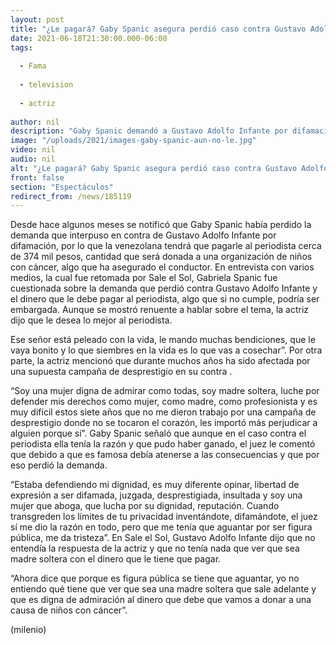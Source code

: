 ```yaml
---
layout: post
title: "¿Le pagará? Gaby Spanic asegura perdió caso contra Gustavo Adolfo Infante por ser famosa"
date: 2021-06-18T21:30:00.000-06:00
tags:
  
  - Fama
  
  - television
  
  - actriz
  
author: nil
description: "Gaby Spanic demandó a Gustavo Adolfo Infante por difamación, sin embargo, perdió el caso y deberá pagarle al periodista más de 300 mil pesos. "
image: "/uploads/2021/images-gaby-spanic-aun-no-le.jpg"
video: nil
audio: nil
alt: "¿Le pagará? Gaby Spanic asegura perdió caso contra Gustavo Adolfo Infante por ser famosa"
front: false
section: "Espectáculos"
redirect_from: /news/185119
---
```


Desde hace algunos meses se notificó que Gaby Spanic había perdido la demanda que interpuso en contra de Gustavo Adolfo Infante por difamación, por lo que la venezolana tendrá que pagarle al periodista cerca de 374 mil pesos, cantidad que será donada a una organización de niños con cáncer, algo que ha asegurado el conductor. 
En entrevista con varios medios, la cual fue retomada por Sale el Sol, Gabriela Spanic fue cuestionada sobre la demanda que perdió contra Gustavo Adolfo Infante y el dinero que le debe pagar al periodista, algo que si no cumple, podría ser embargada. Aunque se mostró renuente a hablar sobre el tema, la actriz dijo que le desea lo mejor al periodista. 

Ese señor está peleado con la vida, le mando muchas bendiciones, que le vaya bonito y lo que siembres en la vida es lo que vas a cosechar”. Por otra parte, la actriz mencionó que durante muchos años ha sido afectada por una supuesta campaña de desprestigio en su contra .

“Soy una mujer digna de admirar como todas, soy madre soltera, luche por defender mis derechos como mujer, como madre, como profesionista y es muy difícil estos siete años que no me dieron trabajo por una campaña de desprestigio donde no se tocaron el corazón, les importó más perjudicar a alguien porque sí”. 
Gaby Spanic señaló que aunque en el caso contra el periodista ella tenía la razón y que pudo haber ganado, el juez le comentó que debido a que es famosa debía atenerse a las consecuencias y que por eso perdió la demanda. 

“Estaba defendiendo mi dignidad, es muy diferente opinar, libertad de expresión a ser difamada, juzgada, desprestigiada, insultada y soy una mujer que aboga, que lucha por su dignidad, reputación. Cuando transgreden los límites de tu privacidad inventándote, difamándote, el juez sí me dio la razón en todo, pero que me tenía que aguantar por ser figura pública, me da tristeza”. 
En Sale el Sol, Gustavo Adolfo Infante dijo que no entendía la respuesta de la actriz y que no tenía nada que ver que sea madre soltera con el dinero que le tiene que pagar. 

“Ahora dice que porque es figura pública se tiene que aguantar, yo no entiendo qué tiene que ver que sea una madre soltera que sale adelante y que es digna de admiración al dinero que debe que vamos a donar a una causa de niños con cáncer”.

(milenio)